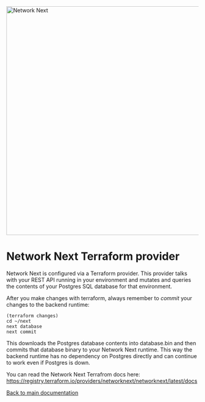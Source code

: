 <img src="https://static.wixstatic.com/media/799fd4_0512b6edaeea4017a35613b4c0e9fc0b~mv2.jpg/v1/fill/w_1200,h_140,al_c,q_80,usm_0.66_1.00_0.01/networknext_logo_colour_black_RGB_tightc.jpg" alt="Network Next" width="600"/>

<br>

# Network Next Terraform provider

Network Next is configured via a Terraform provider. This provider talks with your REST API running in your environment and mutates and queries the contents of your Postgres SQL database for that environment.

After you make changes with terraform, always remember to _commit_ your changes to the backend runtime:

```console
(terraform changes)
cd ~/next
next database
next commit
```

This downloads the Postgres database contents into database.bin and then commits that database binary to your Network Next runtime. This way the backend runtime has no dependency on Postgres directly and can continue to work even if Postgres is down.

You can read the Network Next Terrafrom docs here: https://registry.terraform.io/providers/networknext/networknext/latest/docs

[Back to main documentation](../README.md)
